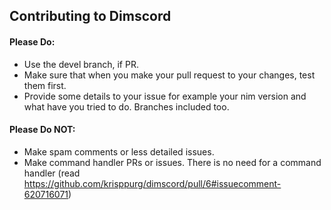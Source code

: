 ## Contributing to Dimscord

#### Please Do:
* Use the devel branch, if PR.
* Make sure that when you make your pull request to your changes, test them first.
* Provide some details to your issue for example your nim version and what have you tried to do. Branches included too.

#### Please Do NOT:
* Make spam comments or less detailed issues.
* Make command handler PRs or issues. There is no need for a command handler (read https://github.com/krisppurg/dimscord/pull/6#issuecomment-620716071)
